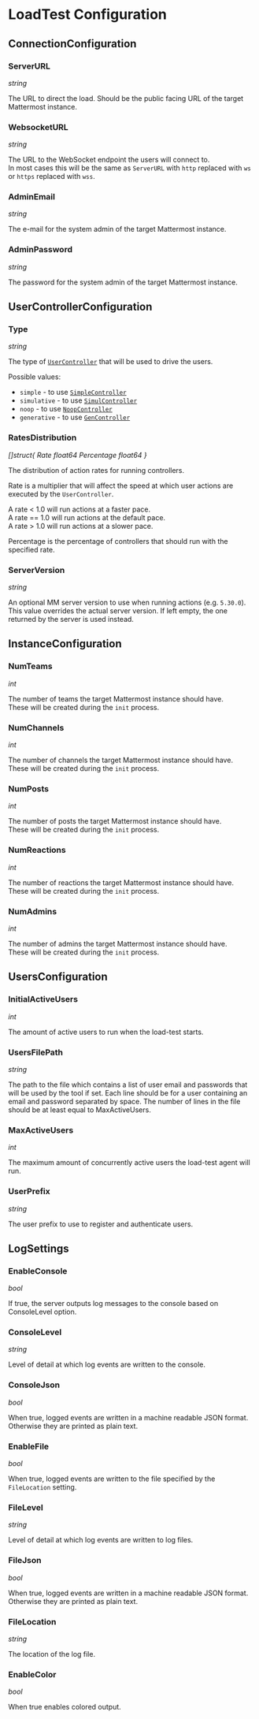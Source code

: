# LoadTest Configuration

## ConnectionConfiguration

### ServerURL

*string*

The URL to direct the load. Should be the public facing URL of the target Mattermost instance.

### WebsocketURL

*string*

The URL to the WebSocket endpoint the users will connect to.  
In most cases this will be the same as `ServerURL` with `http` replaced with `ws` or `https` replaced with `wss`.

### AdminEmail

*string*

The e-mail for the system admin of the target Mattermost instance.

### AdminPassword

*string*

The password for the system admin of the target Mattermost instance.

## UserControllerConfiguration

### Type

*string*

The type of [`UserController`](controllers.md) that will be used to drive the users.

Possible values:
- `simple` - to use [`SimpleController`](controllers.md#simplecontroller)
- `simulative`  - to use [`SimulController`](controllers.md#simulcontroller)
- `noop` - to use [`NoopController`](controllers.md#noopcontroller)
- `generative` - to use [`GenController`](controllers.md#gencontroller)

### RatesDistribution

*[]struct{
  Rate float64
  Percentage float64
}*

The distribution of action rates for running controllers.

Rate is a multiplier that will affect the speed at which user actions are executed by the `UserController`.

A rate < 1.0 will run actions at a faster pace.   
A rate == 1.0 will run actions at the default pace.    
A rate > 1.0 will run actions at a slower pace.  

Percentage is the percentage of controllers that should run with the specified rate.

### ServerVersion

*string*

An optional MM server version to use when running actions (e.g. `5.30.0`).
This value overrides the actual server version. If left empty, the one returned by the server is used instead.

## InstanceConfiguration

### NumTeams

*int*

The number of teams the target Mattermost instance should have.  
These will be created during the `init` process.

### NumChannels

*int*

The number of channels the target Mattermost instance should have.  
These will be created during the `init` process.

### NumPosts

*int*

The number of posts the target Mattermost instance should have.  
These will be created during the `init` process.

### NumReactions

*int*

The number of reactions the target Mattermost instance should have.  
These will be created during the `init` process.

### NumAdmins

*int*

The number of admins the target Mattermost instance should have.  
These will be created during the `init` process.
	
## UsersConfiguration

### InitialActiveUsers

*int*

The amount of active users to run when the load-test starts.

### UsersFilePath

*string*

The path to the file which contains a list of user email and passwords that will be used by the tool if set. Each line should be for a user containing an email and password separated by space. The number of lines in the file should be at least equal to MaxActiveUsers.

### MaxActiveUsers

*int*

The maximum amount of concurrently active users the load-test agent will run.

### UserPrefix

*string*

The user prefix to use to register and authenticate users.

## LogSettings

### EnableConsole

*bool*

If true, the server outputs log messages to the console based on ConsoleLevel option.

### ConsoleLevel

*string*

Level of detail at which log events are written to the console.

### ConsoleJson

*bool*

When true, logged events are written in a machine readable JSON format. Otherwise they are printed as plain text.

### EnableFile

*bool*

When true, logged events are written to the file specified by the `FileLocation` setting.

### FileLevel

*string*

Level of detail at which log events are written to log files.

### FileJson

*bool*

When true, logged events are written in a machine readable JSON format. Otherwise they are printed as plain text.

### FileLocation

*string*

The location of the log file.

### EnableColor

*bool*

When true enables colored output.
